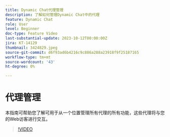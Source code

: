 ```yaml
---
title: Dynamic Chat代理管理
description: 了解如何管理Dynamic Chat中的代理
feature: Dynamic Chat
role: User
level: Beginner
doc-type: Feature Video
last-substantial-update: 2023-10-12T00:00:00Z
jira: KT-14129
thumbnail: 3424829.jpeg
source-git-commit: d6f93ad6b4216c9c886a288a23918f9f25187165
workflow-type: tm+mt
source-wordcount: '43'
ht-degree: 0%

---
```



# 代理管理

本指南可帮助您了解可用于从一个位置管理所有代理的所有功能，这些代理将与您的Web访客进行交互。


>[!VIDEO](https://video.tv.adobe.com/v/3424829/?learn=on)
